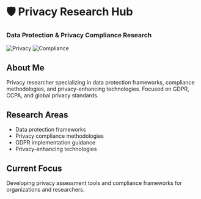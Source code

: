 # 🛡️ Privacy Research Hub

### Data Protection & Privacy Compliance Research

![Privacy](https://img.shields.io/badge/Focus-Data_Protection-blue)
![Compliance](https://img.shields.io/badge/Area-Compliance-green)

## About Me
Privacy researcher specializing in data protection frameworks, compliance methodologies, and privacy-enhancing technologies. Focused on GDPR, CCPA, and global privacy standards.

## Research Areas
- Data protection frameworks
- Privacy compliance methodologies
- GDPR implementation guidance
- Privacy-enhancing technologies

## Current Focus
Developing privacy assessment tools and compliance frameworks for organizations and researchers.
